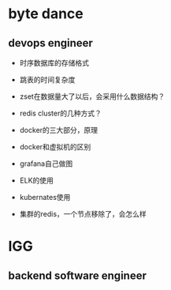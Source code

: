 # byte dance 

## devops engineer

- 时序数据库的存储格式
- 跳表的时间复杂度
- zset在数据量大了以后，会采用什么数据结构？
- redis cluster的几种方式？
- docker的三大部分，原理
- docker和虚拟机的区别
- grafana自己做图

- ELK的使用
- kubernates使用
- 集群的redis，一个节点移除了，会怎么样



# IGG

## backend software engineer

